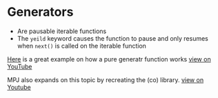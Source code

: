 # Generators

  * Are pausable iterable functions
  * The `yeild` keyword causes the function to pause and only resumes when `next()` is called on the iterable function

  [Here](https://gist.github.com/learncodeacademy/bf04432597334190bef4) is a great example on how a pure generatr function works [view on YouTube](https://www.youtube.com/watch?v=QO07THdLWQo)

  MPJ also expands on this topic by recreating the (co) library. [view on Youtube](https://www.youtube.com/watch?v=ategZqxHkz4)

